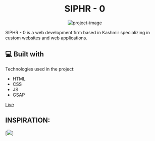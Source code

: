 <h1 align="center" id="title">SIPHR - 0</h1>

<p align="center"><img src="https://socialify.git.ci/verhaxity/siphr/image?font=Source%20Code%20Pro&amp;name=1&amp;pattern=Solid&amp;theme=Dark" alt="project-image"></p>

<p id="description">SIPHR - 0 is a web development firm based in Kashmir specializing in custom websites and web applications.</p>

  
  
<h2>💻 Built with</h2>

Technologies used in the project:

*   HTML
*   CSS
*   JS
*   GSAP

<a href="https://verhaxity.github.io/SIPHR-0/">Live</a>

<h2>INSPIRATION: </h2>
[<img src="[http://www.google.com.au/images/nav_logo7.png](https://dribbble.com/shots/19365923-Das-Gr-ne-Creative-Design-Agency-Landing-Page-Website)https://dribbble.com/shots/19365923-Das-Gr-ne-Creative-Design-Agency-Landing-Page-Website">]
